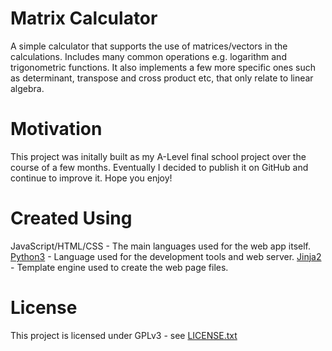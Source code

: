 # Matrix Calculator

A simple calculator that supports the use of matrices/vectors in the calculations.
Includes many common operations e.g. logarithm and trigonometric functions.
It also implements a few more specific ones such as determinant, transpose and cross product etc, that only relate to linear algebra.

# Motivation

This project was initally built as my A-Level final school project over the course of a few months.
Eventually I decided to publish it on GitHub and continue to improve it.
Hope you enjoy!

# Created Using

JavaScript/HTML/CSS - The main languages used for the web app itself.
[Python3](https://www.python.org) - Language used for the development tools and web server.
[Jinja2](https://jinja.palletsprojects.com) - Template engine used to create the web page files.

# License

This project is licensed under GPLv3 - see [LICENSE.txt](LICENSE.txt)